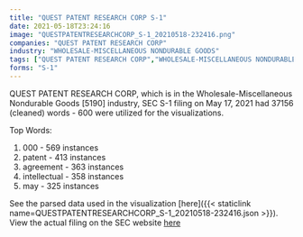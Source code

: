 ```yaml
---
title: "QUEST PATENT RESEARCH CORP S-1"
date: 2021-05-18T23:24:16
image: "QUESTPATENTRESEARCHCORP_S-1_20210518-232416.png"
companies: "QUEST PATENT RESEARCH CORP"
industry: "WHOLESALE-MISCELLANEOUS NONDURABLE GOODS"
tags: ["QUEST PATENT RESEARCH CORP","WHOLESALE-MISCELLANEOUS NONDURABLE GOODS","05-17-2021","S-1"]
forms: "S-1"
---
```

QUEST PATENT RESEARCH CORP, which is in the Wholesale-Miscellaneous Nondurable Goods [5190] industry, SEC S-1 filing on May 17, 2021 had 37156 (cleaned) words - 600 were utilized for the visualizations.

Top Words:
1. 000 - 569 instances
2. patent - 413 instances
3. agreement - 363 instances
4. intellectual - 358 instances
5. may - 325 instances


See the parsed data used in the visualization [here]({{< staticlink name=QUESTPATENTRESEARCHCORP_S-1_20210518-232416.json >}}).  
View the actual filing on the SEC website [here](https://www.sec.gov/Archives/edgar/data/824416/0001213900-21-026921.txt)